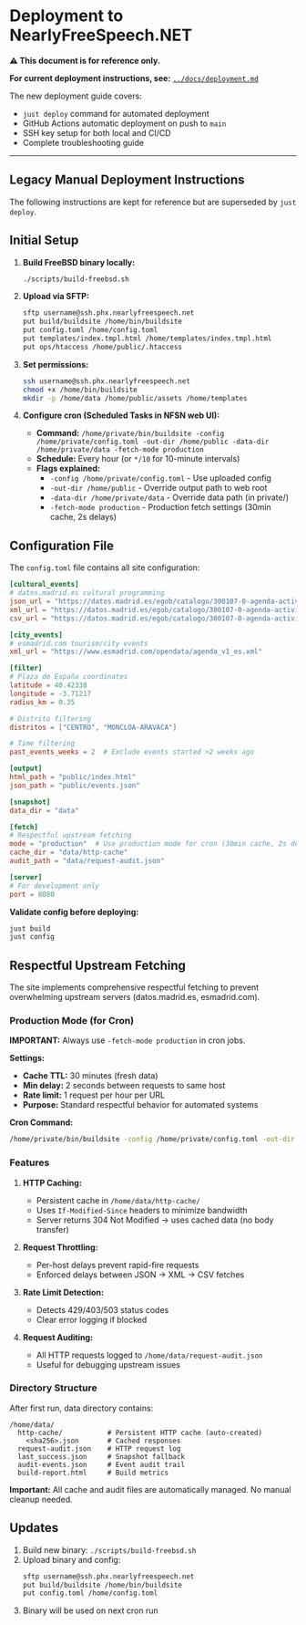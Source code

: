 # Deployment to NearlyFreeSpeech.NET

**⚠️ This document is for reference only.**

**For current deployment instructions, see:** [`../docs/deployment.md`](../docs/deployment.md)

The new deployment guide covers:
- `just deploy` command for automated deployment
- GitHub Actions automatic deployment on push to `main`
- SSH key setup for both local and CI/CD
- Complete troubleshooting guide

---

## Legacy Manual Deployment Instructions

The following instructions are kept for reference but are superseded by `just deploy`.

## Initial Setup

1. **Build FreeBSD binary locally:**
   ```bash
   ./scripts/build-freebsd.sh
   ```

2. **Upload via SFTP:**
   ```bash
   sftp username@ssh.phx.nearlyfreespeech.net
   put build/buildsite /home/bin/buildsite
   put config.toml /home/config.toml
   put templates/index.tmpl.html /home/templates/index.tmpl.html
   put ops/htaccess /home/public/.htaccess
   ```

3. **Set permissions:**
   ```bash
   ssh username@ssh.phx.nearlyfreespeech.net
   chmod +x /home/bin/buildsite
   mkdir -p /home/data /home/public/assets /home/templates
   ```

4. **Configure cron (Scheduled Tasks in NFSN web UI):**
   - **Command:** `/home/private/bin/buildsite -config /home/private/config.toml -out-dir /home/public -data-dir /home/private/data -fetch-mode production`
   - **Schedule:** Every hour (or `*/10` for 10-minute intervals)
   - **Flags explained:**
     - `-config /home/private/config.toml` - Use uploaded config
     - `-out-dir /home/public` - Override output path to web root
     - `-data-dir /home/private/data` - Override data path (in private/)
     - `-fetch-mode production` - Production fetch settings (30min cache, 2s delays)

## Configuration File

The `config.toml` file contains all site configuration:

```toml
[cultural_events]
# datos.madrid.es cultural programming
json_url = "https://datos.madrid.es/egob/catalogo/300107-0-agenda-actividades-eventos.json"
xml_url = "https://datos.madrid.es/egob/catalogo/300107-0-agenda-actividades-eventos.xml"
csv_url = "https://datos.madrid.es/egob/catalogo/300107-0-agenda-actividades-eventos.csv"

[city_events]
# esmadrid.com tourism/city events
xml_url = "https://www.esmadrid.com/opendata/agenda_v1_es.xml"

[filter]
# Plaza de España coordinates
latitude = 40.42338
longitude = -3.71217
radius_km = 0.35

# Distrito filtering
distritos = ["CENTRO", "MONCLOA-ARAVACA"]

# Time filtering
past_events_weeks = 2  # Exclude events started >2 weeks ago

[output]
html_path = "public/index.html"
json_path = "public/events.json"

[snapshot]
data_dir = "data"

[fetch]
# Respectful upstream fetching
mode = "production"  # Use production mode for cron (30min cache, 2s delays)
cache_dir = "data/http-cache"
audit_path = "data/request-audit.json"

[server]
# For development only
port = 8080
```

**Validate config before deploying:**
```bash
just build
just config
```

## Respectful Upstream Fetching

The site implements comprehensive respectful fetching to prevent overwhelming upstream servers (datos.madrid.es, esmadrid.com).

### Production Mode (for Cron)

**IMPORTANT:** Always use `-fetch-mode production` in cron jobs.

**Settings:**
- **Cache TTL:** 30 minutes (fresh data)
- **Min delay:** 2 seconds between requests to same host
- **Rate limit:** 1 request per hour per URL
- **Purpose:** Standard respectful behavior for automated systems

**Cron Command:**
```bash
/home/private/bin/buildsite -config /home/private/config.toml -out-dir /home/public -data-dir /home/private/data -fetch-mode production
```

### Features

1. **HTTP Caching:**
   - Persistent cache in `/home/data/http-cache/`
   - Uses `If-Modified-Since` headers to minimize bandwidth
   - Server returns 304 Not Modified → uses cached data (no body transfer)

2. **Request Throttling:**
   - Per-host delays prevent rapid-fire requests
   - Enforced delays between JSON → XML → CSV fetches

3. **Rate Limit Detection:**
   - Detects 429/403/503 status codes
   - Clear error logging if blocked

4. **Request Auditing:**
   - All HTTP requests logged to `/home/data/request-audit.json`
   - Useful for debugging upstream issues

### Directory Structure

After first run, data directory contains:
```
/home/data/
  http-cache/           # Persistent HTTP cache (auto-created)
    <sha256>.json       # Cached responses
  request-audit.json    # HTTP request log
  last_success.json     # Snapshot fallback
  audit-events.json     # Event audit trail
  build-report.html     # Build metrics
```

**Important:** All cache and audit files are automatically managed. No manual cleanup needed.

## Updates

1. Build new binary: `./scripts/build-freebsd.sh`
2. Upload binary and config:
   ```bash
   sftp username@ssh.phx.nearlyfreespeech.net
   put build/buildsite /home/bin/buildsite
   put config.toml /home/config.toml
   ```
3. Binary will be used on next cron run
